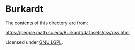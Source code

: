 # Burkardt

The contents of this directory are from:

https://people.math.sc.edu/Burkardt/datasets/csv/csv.html

Licensed under [GNU LGPL][lgpl30].

[lgpl30]: https://opensource.org/licenses/LGPL-3.0
